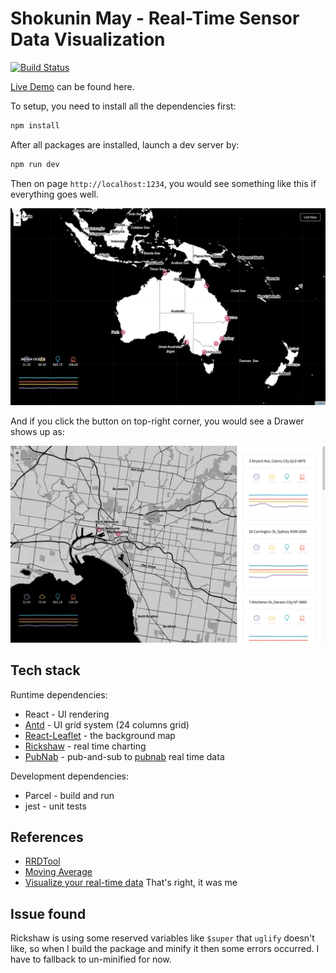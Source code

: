 # Shokunin May - Real-Time Sensor Data Visualization

[![Build Status](https://travis-ci.org/abruzzi/shokunin-may.svg?branch=master)](https://travis-ci.org/abruzzi/shokunin-may)

[Live Demo](https://shokunin-may.juntao.now.sh/) can be found here.

To setup, you need to install all the dependencies first:

```sh
npm install
```

After all packages are installed, launch a dev server by:

```sh
npm run dev
```

Then on page `http://localhost:1234`, you would see something like this if everything goes well.

![Map with popup](/screenshots/map-with-pupup.png)

And if you click the button on top-right corner, you would see a Drawer shows up as:

![Map with drawer](/screenshots/map-with-drawer.png)

## Tech stack

Runtime dependencies:

- React - UI rendering
- [Antd](https://ant.design/) - UI grid system (24 columns grid)
- [React-Leaflet](https://github.com/PaulLeCam/react-leaflet) - the background map
- [Rickshaw](https://github.com/shutterstock/rickshaw) - real time charting
- [PubNab](https://github.com/pubnub/react) - pub-and-sub to [pubnab](https://www.pubnub.com/) real time data

Development dependencies:

- Parcel - build and run
- jest - unit tests

## References

- [RRDTool](https://en.wikipedia.org/wiki/RRDtool)
- [Moving Average](https://en.wikipedia.org/wiki/Moving_average)
- [Visualize your real-time data](https://itnext.io/visualize-your-real-time-data-c8f17fe65dde) That's right, it was me

## Issue found

Rickshaw is using some reserved variables like `$super` that `uglify` doesn't like, so when
I build the package and minify it then some errors occurred. I have to fallback to un-minified for now.